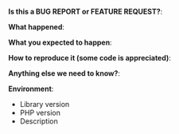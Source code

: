 <!-- This form is for bug reports and feature requests ONLY! -->

**Is this a BUG REPORT or FEATURE REQUEST?**:

**What happened**:

**What you expected to happen**:

**How to reproduce it (some code is appreciated)**:


**Anything else we need to know?**:

**Environment**:
- Library version 
- PHP version 
- Description 